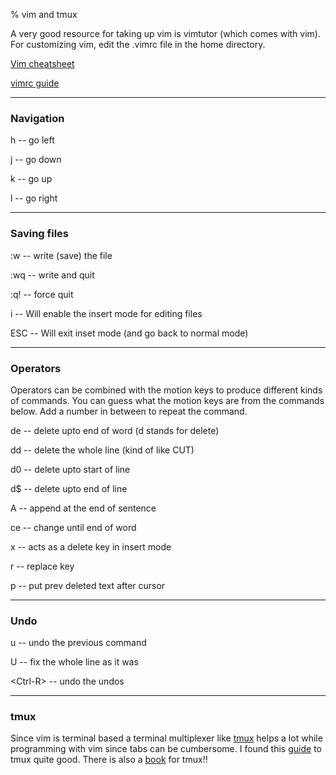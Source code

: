 % vim and tmux

A very good resource for taking up vim is vimtutor (which comes with vim).
For customizing vim, edit the .vimrc file in the home directory. 

[Vim cheatsheet](http://www.viemu.com/a_vi_vim_graphical_cheat_sheet_tutorial.html)

[vimrc guide](https://dougblack.io/words/a-good-vimrc.html)

---

### Navigation

h -- go left

j -- go down

k -- go up

l -- go right

---

### Saving files

:w -- write (save) the file

:wq -- write and quit

:q! -- force quit

i -- Will enable the insert mode for editing files

ESC -- Will exit inset mode (and go back to normal mode)

---

### Operators

Operators can be combined with the motion keys to produce different kinds of 
commands. You can guess what the motion keys are from the commands below.
Add a number in between to repeat the command.

de -- delete upto end of word (d stands for delete)

dd -- delete the whole line (kind of like CUT)

d0 -- delete upto start of line

d$ -- delete upto end of line

A -- append at the end of sentence

ce -- change until end of word

x -- acts as a delete key in insert mode

r -- replace key

p -- put prev deleted text after cursor

---

### Undo

u -- undo the previous command

U -- fix the whole line as it was

<Ctrl-R\> -- undo the undos

---

### tmux

Since vim is terminal based a terminal multiplexer like [tmux](https://github.com/tmux/tmux/wiki)
helps a lot while programming with vim since tabs can be cumbersome. I found this
[guide](http://www.hamvocke.com/blog/a-quick-and-easy-guide-to-tmux/) to tmux 
quite good. There is also a [book](https://leanpub.com/the-tao-of-tmux/read) for
 tmux!!
